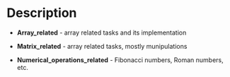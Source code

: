 # Description

- **Array_related** - array related tasks and its implementation

- **Matrix_related** - array related tasks, mostly munipulations

- **Numerical_operations_related** - Fibonacci numbers, Roman numbers, etc.